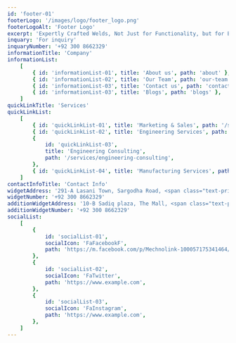 ```yaml
---
id: 'footer-01'
footerLogo: '/images/logo/footer_logo.png'
footerLogoAlt: 'Footer Logo'
excerpt: 'Expertly Crafted Welds, Not Just for Functionality, but for Enduring Beauty. Our Dedicated Team Ensures Precision in Every Joint, Turning Your Visions into Reality.'
inquary: 'For inquiry'
inquaryNumber: '+92 300 8662329'
informationTitle: 'Company'
informationList:
    [
        { id: 'informationList-01', title: 'About us', path: 'about' },
        { id: 'informationList-02', title: 'Our Team', path: 'our-team' },
        { id: 'informationList-03', title: 'Contact us', path: 'contact' },
        { id: 'informationList-03', title: 'Blogs', path: 'blogs' },
    ]
quickLinkTitle: 'Services'
quickLinkList:
    [
        { id: 'quickLinkList-01', title: 'Marketing & Sales', path: '/services/marketing-services' },
        { id: 'quickLinkList-02', title: 'Engineering Services', path: '/services/engineering-services' },
        {
            id: 'quickLinkList-03',
            title: 'Engineering Consulting',
            path: '/services/engineering-consulting',
        },
        { id: 'quickLinkList-04', title: 'Manufacturing Services', path: '/services/manufacturing-services' },
    ]
contactInfoTitle: 'Contact Info'
widgetAddress: '291-A Lasani Town, Sargodha Road, <span class="text-primary">Faisalabad, Pakistan</span>'
widgetNumber: '+92 300 8662329'
additionWidgetAddress: '10-B Sadiq plaza, The Mall, <span class="text-primary">Lahore, Pakistan</span>'
additionWidgetNumber: '+92 300 8662329'
socialList:
    [
        {
            id: 'socialList-01',
            socialIcon: 'FaFacebookF',
            path: 'https://m.facebook.com/p/Mechnolink-100057175341464/',
        },
        {
            id: 'socialList-02',
            socialIcon: 'FaTwitter',
            path: 'https://www.example.com',
        },
        {
            id: 'socialList-03',
            socialIcon: 'FaInstagram',
            path: 'https://www.example.com',
        },
    ]
---
```

